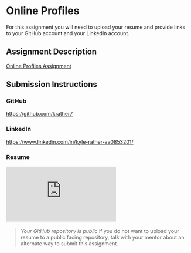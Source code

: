 # Online Profiles
For this assignment you will need to upload your resume and provide links to your GitHub account and your LinkedIn account.

## Assignment Description
[Online Profiles Assignment](https://education.launchcode.org/liftoff/modules/assignments/online-profiles)

## Submission Instructions
 
### GitHub
https://github.com/krather7
 
### LinkedIn
https://www.linkedin.com/in/kyle-rather-aa0853201/

### Resume
![alt text](https://github.com/krather7/liftoff-assignments/blob/master/C1-Online_Profiles/ResumeKFR.pdf)

> *Your GitHub repository is public* if you do not want to upload your resume to a public facing repository, talk with your mentor about an alternate way to submit this assignment.
